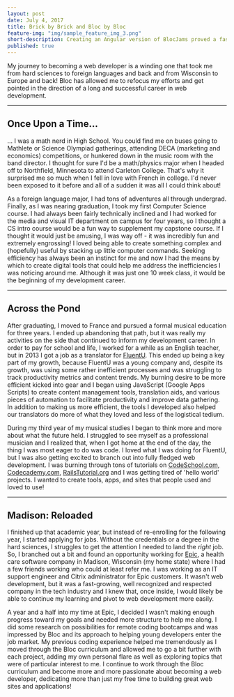 ```yaml
---
layout: post
date: July 4, 2017
title: Brick by Brick and Bloc by Bloc
feature-img: "img/sample_feature_img_3.png"
short-description: Creating an Angular version of BlocJams proved a fascinating paradigm contrast to the native JavaScript and React versions.
published: true
---
```


My journey to becoming a web developer is a winding one that took me from hard sciences to foreign languages and back and from Wisconsin to Europe and back! Bloc has allowed me to refocus my efforts and get pointed in the direction of a long and successful career in web development.

---

## Once Upon a Time...

... I was a math nerd in High School. You could find me on buses going to Mathlete or Science Olympiad gatherings, attending DECA (marketing and economics) competitions, or hunkered down in the music room with the band director. I thought for sure I'd be a math/physics major when I headed off to Northfield, Minnesota to attend Carleton College. That's why it surprised me so much when I fell in love with French in college. I'd never been exposed to it before and all of a sudden it was all I could think about!

As a foreign language major, I had tons of adventures all through undergrad. Finally, as I was nearing graduation, I took my first Computer Science course. I had always been fairly technically inclined and I had worked for the media and visual IT department on campus for four years, so I thought a CS intro course would be a fun way to supplement my capstone course. If I thought it would just be amusing, I was way off - it was incredibly fun and extremely engrossing! I loved being able to create something complex and (hopefully) useful by stacking up little computer commands. Seeking efficiency has always been an instinct for me and now I had the means by which to create digital tools that could help me address the inefficiencies I was noticing around me. Although it was just one 10 week class, it would be the beginning of my development career.

---

## Across the Pond

After graduating, I moved to France and pursued a formal musical education for three years. I ended up abandoning that path, but it was really my activities on the side that continued to inform my development career. In order to pay for school and life, I worked for a while as an English teacher, but in 2013 I got a job as a translator for [FluentU](http://www.fluentu.com/). This ended up being a key part of my growth, because FluentU was a young company and, despite its growth, was using some rather inefficient processes and was struggling to track productivity metrics and content trends. My burning desire to be more efficient kicked into gear and I began using JavaScript (Google Apps Scripts) to create content management tools, translation aids, and various pieces of automation to facilitate productivity and improve data gathering. In addition to making us more efficient, the tools I developed also helped our translators do more of what they loved and less of the logistical tedium.

During my third year of my musical studies I began to think more and more about what the future held. I struggled to see myself as a professional musician and I realized that, when I got home at the end of the day, the thing I was most eager to do was code. I loved what I was doing for FluentU, but I was also getting excited to branch out into fully fledged web development. I was burning through tons of tutorials on [CodeSchool.com](https://www.codeschool.com/), [Codecademy.com](http://www.codecademy.com/), [RailsTutorial.org](https://www.railstutorial.org/) and I was getting tired of 'hello world' projects. I wanted to create tools, apps, and sites that people used and loved to use!

---

## Madison: Reloaded

I finished up that academic year, but instead of re-enrolling for the following year, I started applying for jobs. Without the credentials or a degree in the hard sciences, I struggles to get the attention I needed to land the _right_ job. So, I branched out a bit and found an opportunity working for [Epic](https://www.epic.com), a health care software company in Madison, Wisconsin (my home state) where I had a few friends working who could at least refer me. I was working as an IT support engineer and Citrix administrator for Epic customers. It wasn't web development, but it was a fast-growing, well recognized and respected company in the tech industry and I knew that, once inside, I would likely be able to continue my learning and pivot to web development more easily.

A year and a half into my time at Epic, I decided I wasn't making enough progress toward my goals and needed more structure to help me along. I did some research on possibilities for remote coding bootcamps and was impressed by Bloc and its approach to helping young developers enter the job market. My previous coding experience helped me tremendously as I moved through the Bloc curriculum and allowed me to go a bit further with each project, adding my own personal flare as well as exploring topics that were of particular interest to me. I continue to work through the Bloc curriculum and become more and more passionate about becoming a web developer, dedicating more than just my free time to building great web sites and applications!
